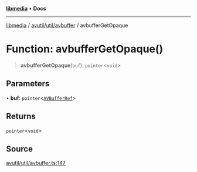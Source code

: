 [**libmedia**](../../../../README.md) • **Docs**

***

[libmedia](../../../../README.md) / [avutil/util/avbuffer](../README.md) / avbufferGetOpaque

# Function: avbufferGetOpaque()

> **avbufferGetOpaque**(`buf`): `pointer`\<`void`\>

## Parameters

• **buf**: `pointer`\<[`AVBufferRef`](../../../struct/avbuffer/classes/AVBufferRef.md)\>

## Returns

`pointer`\<`void`\>

## Source

[avutil/util/avbuffer.ts:147](https://github.com/zhaohappy/libmedia/blob/acbbf6bd75e6ee4c968b9f441fe28c40f42f350d/src/avutil/util/avbuffer.ts#L147)

